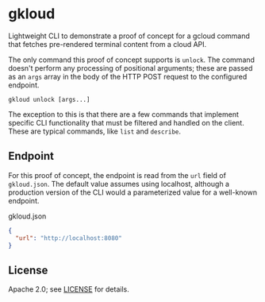 # gkloud

Lightweight CLI to demonstrate a proof of concept for a gcloud command that
fetches pre-rendered terminal content from a cloud API.

The only command this proof of concept supports is `unlock`. The command
doesn't perform any processing of positional arguments; these are passed
as an `args` array in the body of the HTTP POST request to the configured
endpoint.

```text
gkloud unlock [args...]
```

The exception to this is that there are a few commands that implement
specific CLI functionality that must be filtered and handled on the client.
These are typical commands, like `list` and `describe`.

## Endpoint

For this proof of concept, the endpoint is read from the `url` field of
`gkloud.json`. The default value assumes using localhost, although a
production version of the CLI would a parameterized value for a well-known
endpoint.

gkloud.json

```json
{
  "url": "http://localhost:8080"
}
```

## License

Apache 2.0; see [LICENSE](LICENSE) for details.
